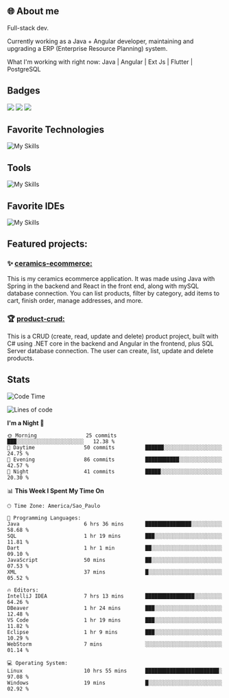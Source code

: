 ## 🌐 About me
Full-stack dev.

Currently working as a Java + Angular developer, maintaining and upgrading a ERP (Enterprise Resource Planning) system.

What I'm working with right now: Java | Angular | Ext Js | Flutter | PostgreSQL


## Badges

<div style="display: inline_block">
  <a href="https://www.credly.com/badges/bc4739f2-3a6a-4965-9292-0904b55d9652/public_url"><img src="https://github.com/user-attachments/assets/0c2e9028-389c-426c-b849-4bd29abbc0cb"></img></a>
  <a href="https://www.credly.com/badges/b0f4b2f6-34ec-4c0b-880f-cde76b902026/public_url"><img src="https://github.com/user-attachments/assets/07231ffe-f6b7-424a-bcc4-543fa6b2d97f"></img></a>
  <a href="https://www.credly.com/badges/63f31529-f407-4018-99b5-57cff1406859"><img src="https://github.com/user-attachments/assets/8d692ed8-6378-45f1-953d-ee95101adbcf"></img></a>

</div>

## Favorite Technologies

![My Skills](https://go-skill-icons.vercel.app/api/icons?i=java,spring,react,angular,typescript,javascript,cs,dotnet&perline=4&titles=true)

## Tools

![My Skills](https://go-skill-icons.vercel.app/api/icons?i=aws,gitlab,git,docker&perline=4&titles=true)

## Favorite IDEs

![My Skills](https://go-skill-icons.vercel.app/api/icons?i=idea,webstorm&perline=3&titles=true)

## Featured projects: 

### :sparkles: [ceramics-ecommerce:](https://github.com/marianarossi/ceramics-ecommerce-API)
This is my ceramics ecommerce application. It was made using Java with Spring in the backend and React in the front end, along with mySQL database connection. You can list products, filter by category, add items to cart, finish order, manage addresses, and more.

### :trophy: [product-crud:](https://github.com/marianarossi/.netCore-product-webAPI)
This is a CRUD (create, read, update and delete) product project, built with C# using .NET core in the backend and Angular in the frontend, plus SQL Server database connection. The user can create, list, update and delete products. 


## Stats

<!--START_SECTION:waka-->
![Code Time](http://img.shields.io/badge/Code%20Time-335%20hrs%2035%20mins-blue)

![Lines of code](https://img.shields.io/badge/From%20Hello%20World%20I%27ve%20Written-41.2%20thousand%20lines%20of%20code-blue)

**I'm a Night 🦉** 

```text
🌞 Morning                25 commits          ███░░░░░░░░░░░░░░░░░░░░░░   12.38 % 
🌆 Daytime                50 commits          ██████░░░░░░░░░░░░░░░░░░░   24.75 % 
🌃 Evening                86 commits          ███████████░░░░░░░░░░░░░░   42.57 % 
🌙 Night                  41 commits          █████░░░░░░░░░░░░░░░░░░░░   20.30 % 
```


📊 **This Week I Spent My Time On** 

```text
🕑︎ Time Zone: America/Sao_Paulo

💬 Programming Languages: 
Java                     6 hrs 36 mins       ███████████████░░░░░░░░░░   58.68 % 
SQL                      1 hr 19 mins        ███░░░░░░░░░░░░░░░░░░░░░░   11.81 % 
Dart                     1 hr 1 min          ██░░░░░░░░░░░░░░░░░░░░░░░   09.10 % 
JavaScript               50 mins             ██░░░░░░░░░░░░░░░░░░░░░░░   07.53 % 
XML                      37 mins             █░░░░░░░░░░░░░░░░░░░░░░░░   05.52 % 

🔥 Editors: 
IntelliJ IDEA            7 hrs 13 mins       ████████████████░░░░░░░░░   64.26 % 
DBeaver                  1 hr 24 mins        ███░░░░░░░░░░░░░░░░░░░░░░   12.48 % 
VS Code                  1 hr 19 mins        ███░░░░░░░░░░░░░░░░░░░░░░   11.82 % 
Eclipse                  1 hr 9 mins         ███░░░░░░░░░░░░░░░░░░░░░░   10.29 % 
WebStorm                 7 mins              ░░░░░░░░░░░░░░░░░░░░░░░░░   01.14 % 

💻 Operating System: 
Linux                    10 hrs 55 mins      ████████████████████████░   97.08 % 
Windows                  19 mins             █░░░░░░░░░░░░░░░░░░░░░░░░   02.92 % 
```


<!--END_SECTION:waka-->
